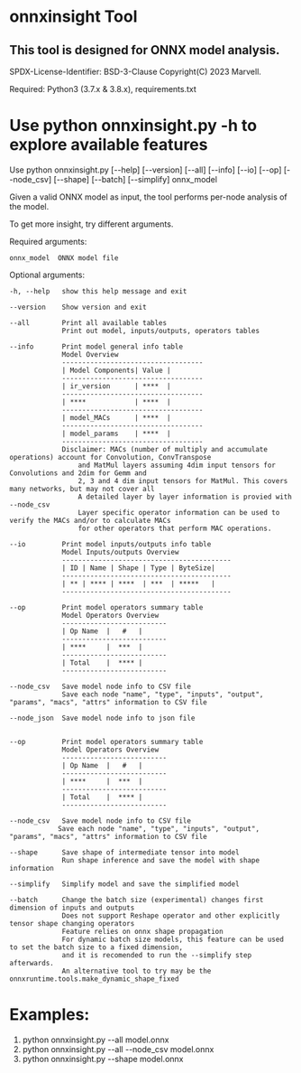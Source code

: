 # onnxinsight Tool
## This tool is designed for ONNX model analysis.

SPDX-License-Identifier: BSD-3-Clause
Copyright(C) 2023 Marvell.

Required: Python3 (3.7.x & 3.8.x), requirements.txt

Use python onnxinsight.py -h to explore available features
==========================================================

Use python onnxinsight.py [--help] [--version] [--all] [--info] [--io] [--op] [--node_csv] [--shape] [--batch] [--simplify] onnx_model

Given a valid ONNX model as input, the tool performs per-node analysis of the model.

To get more insight, try different arguments.

Required arguments:

    onnx_model  ONNX model file

Optional arguments:

    -h, --help   show this help message and exit

    --version    Show version and exit

    --all        Print all available tables
                 Print out model, inputs/outputs, operators tables

    --info       Print model general info table
                 Model Overview 
                 -----------------------------------
                 | Model Components| Value |
                 -----------------------------------
                 | ir_version      | ****  |
                 -----------------------------------
                 | ****            | ****  |
                 -----------------------------------
                 | model_MACs      | ****  |
                 -----------------------------------
                 | model_params    | ****  |
                 -----------------------------------
                 Disclaimer: MACs (number of multiply and accumulate operations) account for Convolution, ConvTranspose
                     and MatMul layers assuming 4dim input tensors for Convolutions and 2dim for Gemm and 
                     2, 3 and 4 dim input tensors for MatMul. This covers many networks, but may not cover all
                     A detailed layer by layer information is provied with --node_csv
                     Layer specific operator information can be used to verify the MACs and/or to calculate MACs
                     for other operators that perform MAC operations.
                     
    --io         Print model inputs/outputs info table
                 Model Inputs/outputs Overview
                 ------------------------------------------
                 | ID | Name | Shape | Type | ByteSize|
                 ------------------------------------------
                 | ** | **** | ****  | ***  | *****   |
                 ------------------------------------------

    --op         Print model operators summary table
                 Model Operators Overview
                 --------------------------
                 | Op Name  |   #   |
                 --------------------------
                 | ****     |  ***  |
                 --------------------------
                 | Total    |  **** |
                 --------------------------

    --node_csv   Save model node info to CSV file
                 Save each node "name", "type", "inputs", "output", "params", "macs", "attrs" information to CSV file

    --node_json  Save model node info to json file


    --op         Print model operators summary table
                 Model Operators Overview
                 --------------------------
                 | Op Name  |   #   |
                 --------------------------
                 | ****     |  ***  |
                 --------------------------
                 | Total    |  **** |
                 --------------------------

    --node_csv   Save model node info to CSV file
                Save each node "name", "type", "inputs", "output", "params", "macs", "attrs" information to CSV file

    --shape      Save shape of intermediate tensor into model
                 Run shape inference and save the model with shape information

    --simplify   Simplify model and save the simplified model

    --batch      Change the batch size (experimental) changes first dimension of inputs and outputs
                 Does not support Reshape operator and other explicitly tensor shape changing operators
                 Feature relies on onnx shape propagation
                 For dynamic batch size models, this feature can be used to set the batch size to a fixed dimension,
                 and it is recomended to run the --simplify step afterwards.
                 An alternative tool to try may be the onnxruntime.tools.make_dynamic_shape_fixed
               
# Examples:
 1. python onnxinsight.py --all model.onnx
 2. python onnxinsight.py --all --node_csv model.onnx
 3. python onnxinsight.py --shape model.onnx

